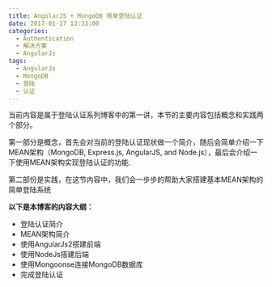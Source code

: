 ```yaml
---
title: AngularJS + MongoDB 简单登陆认证
date: 2017-01-17 13:33:00
categories:
  - Authentication
  - 解决方案
  - AngularJs
tags:
  - AngularJs
  - MongoDB
  - 登陆
  - 认证
---
```


当前内容是属于登陆认证系列博客中的第一讲，本节的主要内容包括概念和实践两个部分。

第一部分是概念，首先会对当前的登陆认证现状做一个简介，随后会简单介绍一下MEAN架构（MongoDB, Express.js, AngularJS, and Node.js），最后会介绍一下使用MEAN架构实现登陆认证的功能.

第二部份是实践，在这节内容中，我们会一步步的帮助大家搭建基本MEAN架构的简单登陆系统

<!-- more -->

**以下是本博客的内容大纲：**

- 登陆认证简介
- MEAN架构简介
- 使用AngularJs2搭建前端
- 使用NodeJs搭建后端
- 使用Mongoonse连接MongoDB数据库
- 完成登陆认证



